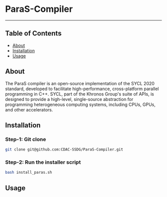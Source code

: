 # ParaS-Compiler
---

## Table of Contents
+ [About](https://github.com/CDAC-SSDG/ParaS-Compiler/edit/main/README.md#about)
+ [Installation](https://github.com/CDAC-SSDG/ParaS-Compiler/edit/main/README.md#installation)
+ [Usage](https://github.com/CDAC-SSDG/ParaS-Compiler/edit/main/README.md#usage)

## About 
The ParaS compiler is an open-source implementation of the SYCL 2020 standard, developed to facilitate high-performance, cross-platform parallel programming in C++. SYCL, part of the Khronos Group's suite of APIs, is designed to provide a high-level, single-source abstraction for programming heterogeneous computing systems, including CPUs, GPUs, and other accelerators.

## Installation

### Step-1: Git clone 
```bash
git clone git@github.com:CDAC-SSDG/ParaS-Compiler.git
```

### Step-2: Run the installer script
```bash
bash install_paras.sh
```
## Usage
